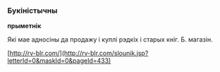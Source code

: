 ### Букіністычны
**прыметнік**

Які мае адносіны да продажу і куплі рэдкіх і старых кніг. Б. магазін.

<a rel="author">[http://rv-blr.com/](http://rv-blr.com/slounik.jsp?letterId=0&maskId=0&pageId=433)</a>

